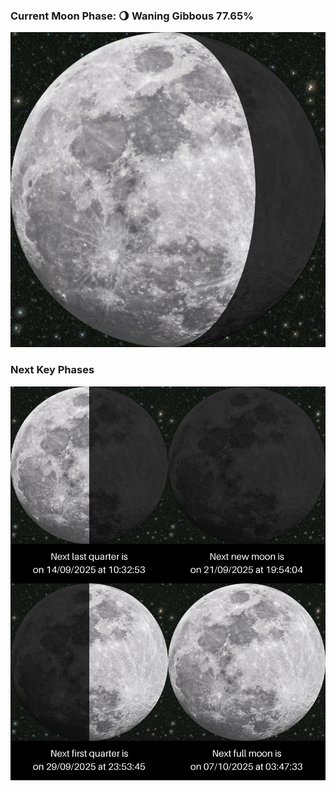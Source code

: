 ### Current Moon Phase: 🌖 Waning Gibbous 77.65%
![Moon Phase](moonphase.png)
### Next Key Phases
![Gallery](gallery.png)
